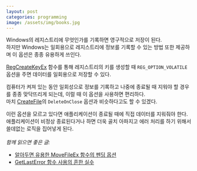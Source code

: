 ```yaml
---
layout: post
categories: programming
image: /assets/img/books.jpg
---
```


Windows의 레지스트리에 무엇인가를 기록하면 영구적으로 저장이 된다.  
하지만 Windows는 일회용으로 레지스트리에 정보를 기록할 수 있는 방법 또한 제공하며 이 옵션은 종종 유용하게 쓰인다.

[RegCreateKeyEx](https://docs.microsoft.com/en-us/windows/win32/api/winreg/nf-winreg-regcreatekeyexw) 함수를 통해 레지스트리의 키를 생성할 때 `REG_OPTION_VOLATILE` 옵션을 주면 데이터를 일회용으로 저장할 수 있다.

컴퓨터가 켜져 있는 동안 일회성으로 정보를 기록하고 나중에 종료될 때 지워야 할 경우를 종종 맞닥뜨리게 되는데, 이럴 때 이 옵션을 사용하면 편리하다.  
마치 [CreateFile](https://docs.microsoft.com/en-us/windows/win32/api/fileapi/nf-fileapi-createfilew)의 `DeleteOnClose` 옵션과 비슷하다고도 할 수 있겠다.

이런 옵션을 모르고 있다면 애플리케이션이 종료될 때에 직접 데이터를 지워줘야 한다.  
애플리케이션이 비정상 종료된다거나 하면 더욱 골치 아파지고 에러 처리를 하기 위해서 쓸데없는 로직을 집어넣게 된다.
<br>
<br>
*함께 읽으면 좋은 글:*
* [알아두면 유용한 MoveFileEx 함수의 펜딩 옵션](/programming/2011/07/17/알아두면-유용한-MoveFileEx-함수의-펜딩-옵션.html)
* [GetLastError 함수 사용의 흔한 실수](/essay/2012/01/13/GetLastError-함수-사용의-흔한-실수.html)